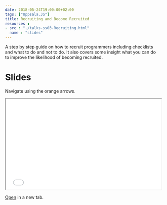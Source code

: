```yaml
---
date: 2018-05-24T19:00:00+02:00
tags: ["Uppsala.JS"]
title: Recruiting and Become Recruited
resources :
- src : "./talks-ss03-Recruiting.html"
  name : "slides"
---
```

A step by step guide on how to recruit programmers including checklists and what to do and not to do. It also covers some insight what you can do to improve the likelihood of becoming recruited.

# Slides

Navigate using the orange arrows.

<iframe style="width: 100%; height: 21em; max-height: 100vh; margin: 0" src="./talks-ss03-Recruiting.html"></iframe>

<a target="blank" href="./talks-ss03-Recruiting.html">Open</a> in a new tab.
